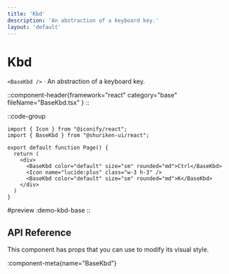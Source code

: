 ```yaml
---
title: 'Kbd'
description: 'An abstraction of a keyboard key.'
layout: 'default'
---
```


# Kbd

`<BaseKbd />` · An abstraction of a keyboard key.

::component-header{framework="react" category="base" fileName="BaseKbd.tsx" }
::

::code-group

```tsx [DemoKbdBase.tsx]
import { Icon } from "@iconify/react";
import { BaseKbd } from "@shuriken-ui/react";

export default function Page() {
  return (
    <div>
      <BaseKbd color="default" size="sm" rounded="md">Ctrl</BaseKbd>
      <Icon name="lucide:plus" class="w-3 h-3" />
      <BaseKbd color="default" size="sm" rounded="md">K</BaseKbd>
    </div>
  )
}
```

#preview
:demo-kbd-base
::

## API Reference

This component has props that you can use to modify its visual style.

:component-meta{name="BaseKbd"}
